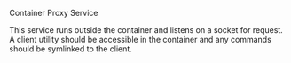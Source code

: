 Container Proxy Service

This service runs outside the container and listens on a socket for request.
A client utility should be accessible in the container and any commands should
be symlinked to the client.
